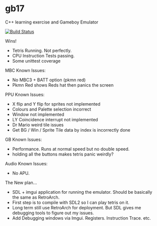 # gb17
C++ learning exercise and Gameboy Emulator

[![Build Status](https://travis-ci.org/brendonlecomte/gb17.svg?branch=master)](https://travis-ci.org/brendonlecomte/gb17)

Wins! 
- Tetris Running. Not perfectly.
- CPU Instruction Tests passing.
- Some unittest coverage

MBC Known Issues:
- No MBC3 + BATT option (pkmn red)
- Pkmn Red shows Reds hat then panics the screen

PPU Known Issues:
- X flip and Y flip for sprites not implemented
- Colours and Palette selection incorrect
- Window not implemented
- LY Coincidence interrupt not implemented
- Dr Mario weird tile issues
- Get BG / Win / Sprite Tile data by index is incorrectly done

GB Known Issues:
- Performance. Runs at normal speed but no double speed.
- holding all the buttons makes tetris panic weirdly?

Audio Known Issues:
- No APU.


The New plan...
 - SDL + imgui application for running the emulator. Should be basically the same as RetroArch.
 - First step is to compile with SDL2 so I can play tetris on it. 
 - Long term still use RetroArch for deployment. But SDL gives me 
 debugging tools to figure out my issues.
 - Add Debugging windows via Imgui. Registers. Instruction Trace. etc.
